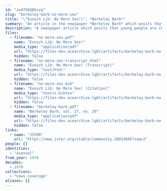 ```yaml
---
id: "iw476bQ8Gxzq"
slug: "berkeley-barb-no-more-sex"
title: "\"Eunuch Lib: No More Sex!\", *Berkeley Barb*"
summary: "An article in the newspaper *Berkeley Barb* which posits that young people are choosing to be asexual"
description: "A newspaper article which posits that young people are choosing to be asexual and join the \"chastity underground\""
files:
  - filename: "no-more-sex.pdf"
    name: "Eunuch Lib: No More Sex!"
    media_type: "application/pdf"
    url: "https://files-dev.acearchive.lgbt/artifacts/berkeley-barb-no-more-sex/no-more-sex.pdf"
    hidden: false
  - filename: "no-more-sex-transcript.html"
    name: "Eunuch Lib: No More Sex! (Transcript)"
    media_type: "text/html"
    url: "https://files-dev.acearchive.lgbt/artifacts/berkeley-barb-no-more-sex/no-more-sex-transcript.html"
    hidden: false
  - filename: "no-more-sex.bib"
    name: "Eunuch Lib: No More Sex! (Citation)"
    media_type: "text/x-bibtex"
    url: "https://files-dev.acearchive.lgbt/artifacts/berkeley-barb-no-more-sex/no-more-sex.bib"
    hidden: false
  - filename: "berkeley-barb.pdf"
    name: "Berkeley Barb, vol. 27, no. 20"
    media_type: "application/pdf"
    url: "https://files-dev.acearchive.lgbt/artifacts/berkeley-barb-no-more-sex/berkeley-barb.pdf"
    hidden: false
links:
  - name: "JSTOR"
    url: "https://www.jstor.org/stable/community.28033685?seq=2"
people: []
identities:
  - "asexual"
from_year: 1978
decades:
  - 1970
collections:
  - "news coverage"
aliases: []
---
```

